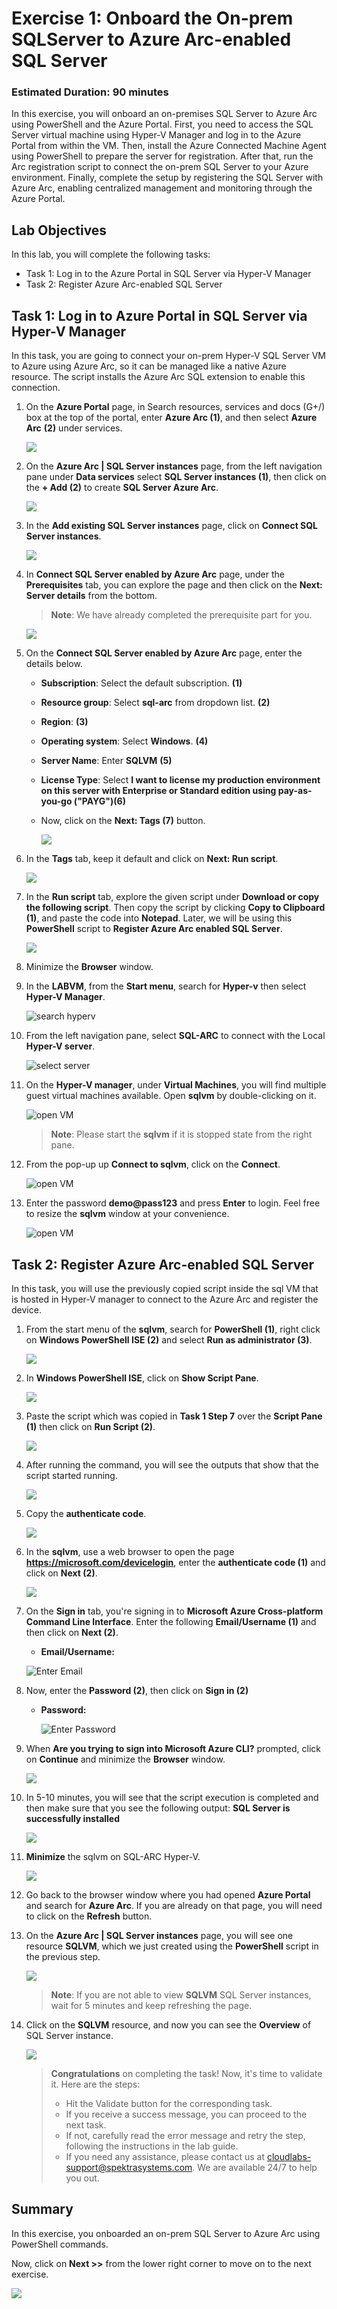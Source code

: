 # Exercise 1: Onboard the On-prem SQLServer to Azure Arc-enabled SQL Server 

### Estimated Duration: 90 minutes
 
In this exercise, you will onboard an on-premises SQL Server to Azure Arc using PowerShell and the Azure Portal. First, you need to access the SQL Server virtual machine using Hyper-V Manager and log in to the Azure Portal from within the VM. Then, install the Azure Connected Machine Agent using PowerShell to prepare the server for registration. After that, run the Arc registration script to connect the on-prem SQL Server to your Azure environment. Finally, complete the setup by registering the SQL Server with Azure Arc, enabling centralized management and monitoring through the Azure Portal.

## Lab Objectives

In this lab, you will complete the following tasks:

- Task 1: Log in to the Azure Portal in SQL Server via Hyper-V Manager
- Task 2: Register Azure Arc-enabled SQL Server
 
## Task 1: Log in to Azure Portal in SQL Server via Hyper-V Manager 
 
In this task, you are going to connect your on-prem Hyper-V SQL Server VM to Azure using Azure Arc, so it can be managed like a native Azure resource. The script installs the Azure Arc SQL extension to enable this connection.

1. On the **Azure Portal** page, in Search resources, services and docs (G+/) box at the top of the portal, enter **Azure Arc (1)**, and then select **Azure Arc** **(2)** under services.
  
   ![](media/E1T1S1.png) 
    
1. On the **Azure Arc | SQL Server instances** page, from the left navigation pane under **Data services** select **SQL Server instances (1)**, then click on the **+ Add (2)** to create **SQL Server Azure Arc**.  
  
   ![](media/E1T1S2.png) 
    
1. In the **Add existing SQL Server instances** page, click on **Connect SQL Server instances**. 
 
   ![](media/E1T1S3.png) 
    
1. In **Connect SQL Server enabled by Azure Arc** page, under the **Prerequisites** tab, you can explore the page and then click on the **Next: Server details** from the bottom. 
     
   > **Note**: We have already completed the prerequisite part for you.  
     
   ![](media/cncsqlarcserveradd1.png) 
    
1. On the **Connect SQL Server enabled by Azure Arc** page, enter the details below.
   
     - **Subscription**: Select the default subscription. **(1)**
     - **Resource group**: Select **sql-arc** from dropdown list. **(2)**
     - **Region**: **<inject key="Region" enableCopy="false"/>(3)**
     - **Operating system**: Select **Windows**. **(4)**
     - **Server Name**: Enter **SQLVM** **(5)**
     - **License Type**: Select **I want to license my production environment on this server with Enterprise or Standard edition using pay-as-you-go ("PAYG")(6)**
     - Now, click on the **Next: Tags (7)** button.
      

       ![](media/E1T1S5.png)
         
1. In the **Tags** tab, keep it default and click on **Next: Run script**.

   ![](media/az-ex1-2.png) 
  
1. In the **Run script** tab, explore the given script under **Download or copy the following script**. Then copy the script by clicking **Copy to Clipboard (1)**, and paste the code into **Notepad**. Later, we will be using this **PowerShell** script to **Register Azure Arc enabled SQL Server**.  
       
   ![](media/E1T1S7.png) 

1. Minimize the **Browser** window.  

1. In the **LABVM**, from the **Start menu**, search for **Hyper-v** then select **Hyper-V Manager**. 
 
   ![](media/EX1-T1-S1.png "search hyperv") 
 
1. From the left navigation pane, select **SQL-ARC** to connect with the Local **Hyper-V server**. 
 
   ![](media/hyperv-sql-arc.png "select server") 
 
1. On the **Hyper-V manager**, under **Virtual Machines**, you will find multiple guest virtual machines available. Open **sqlvm** by double-clicking on it.
 
   ![](media/sql-vm01.png "open VM")  

   >**Note**: Please start the **sqlvm** if it is stopped state from the right pane.
 
1. From the pop-up up **Connect to sqlvm**, click on the **Connect**. 
 
   ![](media/EX1-T1-S5.png "open VM") 
 
1. Enter the password **demo@pass123** and press **Enter** to login. Feel free to resize the **sqlvm** window at your convenience. 
 
   ![](media/EX1-T1-S6.png "open VM") 
             
## Task 2: Register Azure Arc-enabled SQL Server

In this task, you will use the previously copied script inside the sql VM that is hosted in Hyper-V manager to connect to the Azure Arc and register the device.

1. From the start menu of the **sqlvm**, search for **PowerShell (1)**, right click on **Windows PowerShell ISE (2)** and select **Run as administrator (3)**. 
  
   ![](media/az-ex1-3.png) 
   
1. In **Windows PowerShell ISE**, click on **Show Script Pane**. 
  
   ![](media/Ex1-Task2-Step3.png)        
 
1. Paste the script which was copied in **Task 1 Step 7** over the **Script Pane (1)** then click on **Run Script (2)**. 
 
   ![](media/Ex1-Task2-Step4.png)  
      
1. After running the command, you will see the outputs that show that the script started running. 
   
   ![](media/Ex1-Task2-Step5.png) 
 
1. Copy the **authenticate code**. 
 
   ![](media/Ex1-Task2-Step6.png) 
 
1. In the **sqlvm**, use a web browser to open the page **https://microsoft.com/devicelogin**, enter the **authenticate code (1)** and click on **Next (2)**.  
 
   ![](media/Link-code-login.png) 
  
1. On the **Sign in** tab, you're signing in to **Microsoft Azure Cross-platform Command Line Interface**. Enter the following **Email/Username (1)** and then click on **Next (2)**.  

    * **Email/Username:** <inject key="AzureAdUserEmail"></inject>
   
     ![](media/corsspf-username.png "Enter Email")
    
1. Now, enter the **Password (2)**, then click on **Sign in (2)** 
      
   * **Password:** <inject key="AzureAdUserPassword"></inject> 

      ![](media/GS4.png "Enter Password")
      
1. When **Are you trying to sign into Microsoft Azure CLI?** prompted, click on **Continue** and minimize the **Browser** window. 
 
   ![](media/crosspf-continue.png) 
 
1. In 5-10 minutes, you will see that the script execution is completed and then make sure that you see the following output: **SQL Server is successfully installed** 
 
   ![](media/sqlsuccess.png) 

1. **Minimize** the sqlvm on SQL-ARC Hyper-V.   

    ![](media/sqlvm-min.png) 

1. Go back to the browser window where you had opened **Azure Portal** and search for **Azure Arc**. If you are already on that page, you will need to click on the **Refresh** button.

1. On the **Azure Arc | SQL Server instances** page, you will see one resource **SQLVM**, which we just created using the **PowerShell** script in the previous step. 
 
   ![](media/E1T2S12.png) 

    > **Note**: If you are not able to view **SQLVM** SQL Server instances, wait for 5 minutes and keep refreshing the page.
   
1. Click on the **SQLVM** resource, and now you can see the **Overview** of SQL Server instance. 
 
   ![](media/E1T2S13.png)    

    > **Congratulations** on completing the task! Now, it's time to validate it. Here are the steps:
    > - Hit the Validate button for the corresponding task.
    > - If you receive a success message, you can proceed to the next task.
    > - If not, carefully read the error message and retry the step, following the instructions in the lab guide. 
    > - If you need any assistance, please contact us at cloudlabs-support@spektrasystems.com. We are available 24/7 to help you out.
    <validation step="48907d39-a220-479a-a5b5-8cc658b8c56b" />


## Summary

In this exercise, you onboarded an on-prem SQL Server to Azure Arc using PowerShell commands.

Now, click on **Next >>** from the lower right corner to move on to the next exercise.

![](media/2-n.png)
